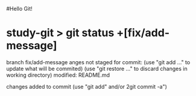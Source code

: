 #Hello Git!
# study-git > git status                                     +[fix/add-message]
branch fix/add-message
anges not staged for commit:
(use "git add <file>..." to update what will be commited)
(use "git restore <file>..." to discard changes in working directory)
      modified:   README.md

 changes added to commit (use "git add" and/or 2git commit -a")

